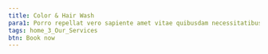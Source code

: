 ```yaml
---
title: Color & Hair Wash
para1: Porro repellat vero sapiente amet vitae quibusdam necessitatibus consectetur, labore totam. Accusamus perspiciatis asperiores labore esse.
tags: home_3_Our_Services
btn: Book now
---
```

